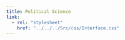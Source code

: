 ```yaml
---
title: Political Science
link:
  - rel: "stylesheet"
    href: "../../../Src/css/Interface.css"
---
```

